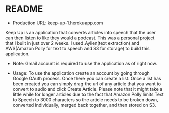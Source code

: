 # README

* Production URL: keep-up-1.herokuapp.com

Keep Up is an application that converts articles into speech that the user can then listen to like they would a podcast. This was a personal project that I built in just over 2 weeks. I used Aylien(text extraction) and AWS(Amazon Polly for text to speech and S3 for storage) to build this application.

* Note: Gmail account is required to use the application as of right now.

* Usage: To use the application create an account by going through Google OAuth process. Once there you can create a list. Once a list has been created you can simply drag the url of any article that you want to convert to audio and click Create Article. Please note that it might take a little while for longer articles due to the fact that Amazon Polly limits Text to Speech to 3000 characters so the article needs to be broken down, converted individually, merged back together, and then stored on S3.
